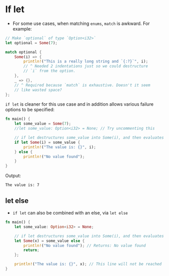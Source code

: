 # If let

* For some use cases, when matching `enums`, `match` is awkward. For example:

```rust
// Make `optional` of type `Option<i32>`
let optional = Some(7);

match optional {
    Some(i) => {
        println!("This is a really long string and `{:?}`", i);
        // ^ Needed 2 indentations just so we could destructure
        // `i` from the option.
    },
    _ => {},
    // ^ Required because `match` is exhaustive. Doesn't it seem
    // like wasted space?
};
```
`if let` is cleaner for this use case and in addition allows various failure options to
be specified:
```rust
fn main() {
    let some_value = Some(7);
    //let some_value: Option<i32> = None; // Try uncommenting this

    // if let destructures some_value into Some(i), and then evaluates the block (i.e. {})
    if let Some(i) = some_value {
        println!("The value is: {}", i);
    } else {
        println!("No value found");
    }
}
```

Output:

```
The value is: 7
```

## let else

* `if let` can also be combined with an else, via `let else`

```rust
fn main() {
    let some_value: Option<i32> = None;

    // if let destructures some_value into Some(i), and then evaluates the block (i.e. {})
    let Some(x) = some_value else {
        println!("No value found"); // Returns: No value found
        return;
    };

    println!("The value is: {}", x); // This line will not be reached
}
```
